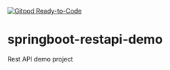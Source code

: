 [![Gitpod Ready-to-Code](https://img.shields.io/badge/Gitpod-Ready--to--Code-blue?logo=gitpod)](https://gitpod.io/#https://github.com/sureshgadupu/springboot-restapi-demo) 

# springboot-restapi-demo
Rest API demo project
